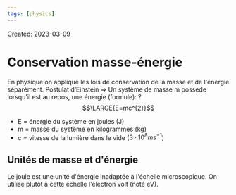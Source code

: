 ```yaml
---
tags: [physics] 
---
```

Created: 2023-03-09

# Conservation masse-énergie

En physique on applique les lois de conservation de la masse et de l'énergie séparément.
Postulat d’Einstein => Un système de masse m possède lorsqu'il est au repos, une énergie (formule):
?
$$\LARGE{E=mc^{2}}$$
- E = énergie du système en joules (J)
- m = masse du système en kilogrammes (kg)
- c = vitesse de la lumière dans le vide ($3\cdot 10^{8} ms^{-1}$)

## Unités de masse et d'énergie
Le joule est une unité d'énergie inadaptée à l'échelle microscopique. On utilise plutôt à cette échelle l'électron volt (noté eV).

